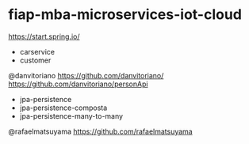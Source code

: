 # fiap-mba-microservices-iot-cloud
https://start.spring.io/

- carservice
- customer
  
@danvitoriano
https://github.com/danvitoriano/
https://github.com/danvitoriano/personApi



- jpa-persistence
- jpa-persistence-composta
- jpa-persistence-many-to-many
  
@rafaelmatsuyama
https://github.com/rafaelmatsuyama



